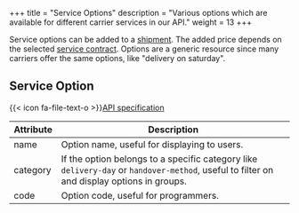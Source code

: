 +++
title = "Service Options"
description = "Various options which are available for different carrier services in our API."
weight = 13
+++

Service options can be added to a [shipment](/api/resources/shipments). The added price depends on the selected [service contract](/api/resources/service-contracts/). Options are a generic resource since many carriers offer the same options, like "delivery on saturday".

## Service Option

{{< icon fa-file-text-o >}}[API specification](https://docs.myparcel.com/api-specification#/ServiceOptions)

Attribute     | Description
------------- | -----------
name          | Option name, useful for displaying to users.
category      | If the option belongs to a specific category like `delivery-day` or `handover-method`, useful to filter on and display options in groups.
code          | Option code, useful for programmers.
